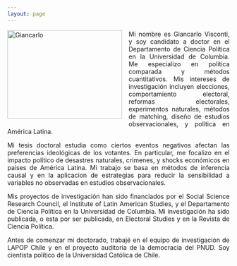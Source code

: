 ```yaml
---
layout: page
---
```


<img src="https://dl.dropboxusercontent.com/u/3273624/bio.png" alt="Giancarlo" style="float:left;width:260px;height:200px; margin-right:15px; margin-bottom:15px">

<p style="text-align: justify;">Mi nombre es Giancarlo Visconti, y soy candidato a doctor en el Departamento de Ciencia Política en la Universidad de Columbia. Me especializo en política comparada y métodos cuantitativos. Mis intereses de investigación incluyen elecciones, comportamiento electoral, reformas electorales, experimentos naturales, métodos de matching, diseño de estudios observacionales, y política en América Latina.</p>

<p style="text-align: justify;">Mi tesis doctoral estudia como ciertos eventos negativos afectan las preferencias ideológicas de los votantes. En particular, me focalizo en el impacto político de desastres naturales, crimenes, y shocks económicos en paises de América Latina. Mi trabajo se basa en métodos de inferencia causal y en la aplicacion de estrategias para reducir la sensibilidad a variables no observadas en estudios observacionales.</p>

<p style="text-align: justify;">Mis proyectos de investigación han sido financiados por el Social Science Research Council, el Institute of Latin American Studies, y el Departamento de Ciencia Política en la Universidad de Columbia. Mi investigación ha sido publicada, o esta por ser publicada, en Electoral Studies y en la Revista de Ciencia Política.</p>

<p style="text-align: justify;">Antes de comenzar mi doctorado, trabajé en el equipo de investigación de LAPOP Chile y en el proyecto auditoria de la democracia del PNUD. Soy cientista político de la Universidad Católica de Chile.</p>

